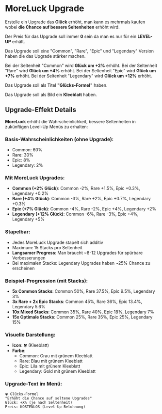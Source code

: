 # MoreLuck Upgrade

Erstelle ein Upgrade das **Glück** erhöht, man kann es mehrmals kaufen wobei **die Chance auf bessere Seltenheiten** erhöht wird.

Der Preis für das Upgrade soll immer **0** sein da man es nur für ein **LEVEL-UP** erhält.

Das Upgrade soll eine "Common", "Rare", "Epic" und "Legendary" Version haben die das Upgrade stärker machen.

Bei der Seltenheit "Common" wird **Glück um +2%** erhöht.
Bei der Seltenheit "Rare" wird **Glück um +4%** erhöht.
Bei der Seltenheit "Epic" wird **Glück um +7%** erhöht.
Bei der Seltenheit "Legendary" wird **Glück um +12%** erhöht.

Das Upgrade soll als Titel **"Glücks-Formel"** haben.

Das Upgrade soll als Bild ein **Kleeblatt** haben.

## Upgrade-Effekt Details

**MoreLuck** erhöht die Wahrscheinlichkeit, bessere Seltenheiten in zukünftigen Level-Up Menüs zu erhalten:

### Basis-Wahrscheinlichkeiten (ohne Upgrade):
- Common: 60%
- Rare: 30% 
- Epic: 8%
- Legendary: 2%

### Mit MoreLuck Upgrades:
- **Common (+2% Glück)**: Common -2%, Rare +1.5%, Epic +0.3%, Legendary +0.2%
- **Rare (+4% Glück)**: Common -3%, Rare +2%, Epic +0.7%, Legendary +0.3%  
- **Epic (+7% Glück)**: Common -4%, Rare -2%, Epic +4%, Legendary +2%
- **Legendary (+12% Glück)**: Common -6%, Rare -3%, Epic +4%, Legendary +5%

### Stapelbar:
- Jedes MoreLuck Upgrade stapelt sich additiv
- Maximum: 15 Stacks pro Seltenheit
- **Langsamer Progress**: Man braucht ~8-12 Upgrades für spürbare Verbesserungen
- Bei maximalen Stacks: Legendary Upgrades haben ~25% Chance zu erscheinen

### Beispiel-Progression (mit Stacks):
- **5x Common Stacks**: Common 50%, Rare 37.5%, Epic 9.5%, Legendary 3%
- **3x Rare + 2x Epic Stacks**: Common 45%, Rare 36%, Epic 13.4%, Legendary 5.6%
- **10x Mixed Stacks**: Common 35%, Rare 40%, Epic 18%, Legendary 7%
- **15x Optimale Stacks**: Common 25%, Rare 35%, Epic 25%, Legendary 15%

### Visuelle Darstellung:
- **Icon**: 🍀 (Kleeblatt)
- **Farbe**: 
  - Common: Grau mit grünem Kleeblatt
  - Rare: Blau mit grünem Kleeblatt  
  - Epic: Lila mit grünem Kleeblatt
  - Legendary: Gold mit grünem Kleeblatt

### Upgrade-Text im Menü:
```
🍀 Glücks-Formel
"Erhöht die Chance auf seltene Upgrades"
Glück: +X% (je nach Seltenheit)
Preis: KOSTENLOS (Level-Up Belohnung)
```
